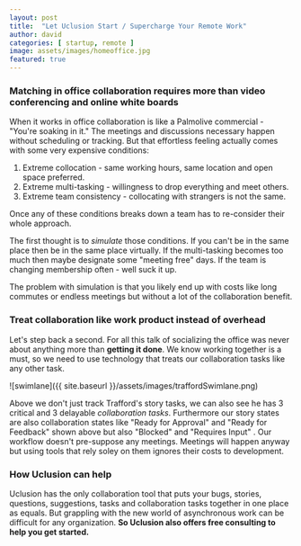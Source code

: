 ```yaml
---
layout: post
title:  "Let Uclusion Start / Supercharge Your Remote Work"
author: david
categories: [ startup, remote ]
image: assets/images/homeoffice.jpg
featured: true
---
```

### Matching in office collaboration requires more than video conferencing and online white boards

When it works in office collaboration is like a Palmolive commercial - "You're soaking in it." The meetings and 
discussions necessary happen without scheduling or tracking. But that effortless feeling actually comes with some very 
expensive conditions:
1. Extreme collocation - same working hours, same location and open space preferred.
1. Extreme multi-tasking - willingness to drop everything and meet others.
1. Extreme team consistency - collocating with strangers is not the same.

Once any of these conditions breaks down a team has to re-consider their whole approach.

The first thought is to *simulate* those conditions. If you can't be in the same place then be in the same place 
virtually. If the multi-tasking becomes too much then maybe designate some "meeting free" days. If the team is 
changing membership often - well suck it up.

The problem with simulation is that you likely end up with costs like long commutes or endless meetings but without a 
lot of the collaboration benefit.

### Treat collaboration like work product instead of overhead

Let's step back a second. For all this talk of socializing the office was never about anything more than 
**getting it done**. We know working together is a must, so we need to use technology that treats our 
collaboration tasks like any other task.

![swimlane]({{ site.baseurl }}/assets/images/traffordSwimlane.png)

Above we don't just track Trafford's story tasks, we can also see he has 3 critical and 3 delayable 
*collaboration tasks*. Furthermore our story states are also collaboration states like "Ready for Approval" and 
"Ready for Feedback" shown above but also "Blocked" and "Requires Input" . Our workflow doesn't pre-suppose any meetings. Meetings will happen anyway but using tools that 
rely soley on them ignores their costs to development.

### How Uclusion can help

Uclusion has the only collaboration tool that puts your bugs, stories, questions, suggestions, tasks and collaboration 
tasks together in one place as equals. But grappling with the new world of asynchronous work can be difficult for any 
organization. **So Uclusion also offers free consulting to help you get started.**




